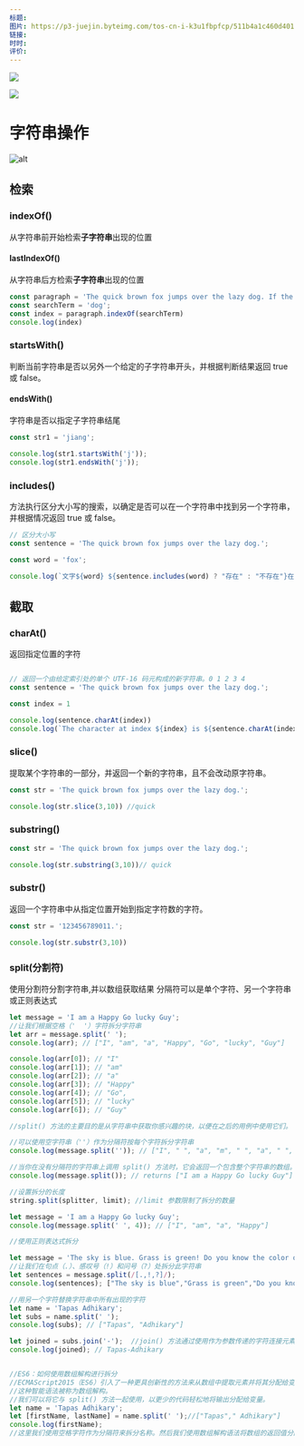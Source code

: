 ```yaml
---
标题: 
图片: https://p3-juejin.byteimg.com/tos-cn-i-k3u1fbpfcp/511b4a1c460d401685a02d8bead65329~tplv-k3u1fbpfcp-zoom-in-crop-mark:1512:0:0:0.awebp?
链接: 
时时: 
评价:
---
```

![](Pasted%20image%2020240319131423.png)

![](Pasted%20image%2020240319131434.png)


# 字符串操作

![alt](https://cdn.staticaly.com/gh/845415120/picx-images-hosting@master/20230719/c76f24f20ac9d3a5357dd47fbfd5228.2lxnx25maf60.webp)

## 检索  

### indexOf()  

从字符串前开始检索**子字符串**出现的位置

#### lastIndexOf()  

从字符串后方检索**子字符串**出现的位置

```javascript
const paragraph = 'The quick brown fox jumps over the lazy dog. If the dog barked, was it really lazy?';
const searchTerm = 'dog';
const index = paragraph.indexOf(searchTerm)
console.log(index)
```

### startsWith()

判断当前字符串是否以另外一个给定的子字符串开头，并根据判断结果返回 true 或 false。

#### endsWith()

字符串是否以指定子字符串结尾

```javascript
const str1 = 'jiang';

console.log(str1.startsWith('j'));
console.log(str1.endsWith('j'));
```

### includes()

方法执行区分大小写的搜索，以确定是否可以在一个字符串中找到另一个字符串，并根据情况返回 true 或 false。

```javascript
// 区分大小写
const sentence = 'The quick brown fox jumps over the lazy dog.';

const word = 'fox';

console.log(`文字${word} ${sentence.includes(word) ? "存在" : "不存在"}在文章中`)
```

## 截取

### charAt()

返回指定位置的字符

```javascript

// 返回一个由给定索引处的单个 UTF-16 码元构成的新字符串。0 1 2 3 4 
const sentence = 'The quick brown fox jumps over the lazy dog.';

const index = 1

console.log(sentence.charAt(index))
console.log(`The character at index ${index} is ${sentence.charAt(index)}`);
```

### slice()  

提取某个字符串的一部分，并返回一个新的字符串，且不会改动原字符串。

```javascript
const str = 'The quick brown fox jumps over the lazy dog.';

console.log(str.slice(3,10)) //quick
```

### substring()

```javascript
const str = 'The quick brown fox jumps over the lazy dog.';

console.log(str.substring(3,10))// quick
```

### substr()

返回一个字符串中从指定位置开始到指定字符数的字符。

```javascript
const str = '123456789011.';

console.log(str.substr(3,10))
```

### split(分割符)

使用分割符分割字符串,并以数组获取结果
分隔符可以是单个字符、另一个字符串或正则表达式

```javascript
let message = 'I am a Happy Go lucky Guy';
//让我们根据空格（'  '）字符拆分字符串
let arr = message.split(' ');
console.log(arr); // ["I", "am", "a", "Happy", "Go", "lucky", "Guy"]

console.log(arr[0]); // "I"
console.log(arr[1]); // "am"
console.log(arr[2]); // "a"
console.log(arr[3]); // "Happy"
console.log(arr[4]); // "Go",
console.log(arr[5]); // "lucky"
console.log(arr[6]); // "Guy"

//split() 方法的主要目的是从字符串中获取你感兴趣的块，以便在之后的用例中使用它们。

//可以使用空字符串（''）作为分隔符按每个字符拆分字符串
console.log(message.split('')); // ["I", " ", "a", "m", " ", "a", " ", "H", "a", "p", "p", "y", " ", "G", "o", " ", "l", "u", "c", "k", "y", " ", "G", "u", "y"]

//当你在没有分隔符的字符串上调用 split() 方法时，它会返回一个包含整个字符串的数组。
console.log(message.split()); // returns ["I am a Happy Go lucky Guy"]

//设置拆分的长度
string.split(splitter, limit); //limit 参数限制了拆分的数量

let message = 'I am a Happy Go lucky Guy';
console.log(message.split(' ', 4)); // ["I", "am", "a", "Happy"] 

//使用正则表达式拆分

let message = 'The sky is blue. Grass is green! Do you know the color of the Cloud?';
//让我们在句点（.）、感叹号（!）和问号（?）处拆分此字符串
let sentences = message.split(/[.,!,?]/);
console.log(sentences); ["The sky is blue","Grass is green","Do you know the color of the Cloud",""]

//用另一个字符替换字符串中所有出现的字符
let name = 'Tapas Adhikary';
let subs = name.split(' ');
console.log(subs); // ["Tapas", "Adhikary"]

let joined = subs.join('-');  //join() 方法通过使用作为参数传递的字符连接元素来返回一个字符串
console.log(joined); // Tapas-Adhikary 


//ES6：如何使用数组解构进行拆分
//ECMAScript2015（ES6）引入了一种更具创新性的方法来从数组中提取元素并将其分配给变量。
//这种智能语法被称为数组解构。
//我们可以将它与 split() 方法一起使用，以更少的代码轻松地将输出分配给变量。
let name = 'Tapas Adhikary';
let [firstName, lastName] = name.split(' ');//["Tapas"," Adhikary"]
console.log(firstName);
//这里我们使用空格字符作为分隔符来拆分名称。然后我们使用数组解构语法将数组的返回值分配给几个变量（firstName 和 lastName）。

```
